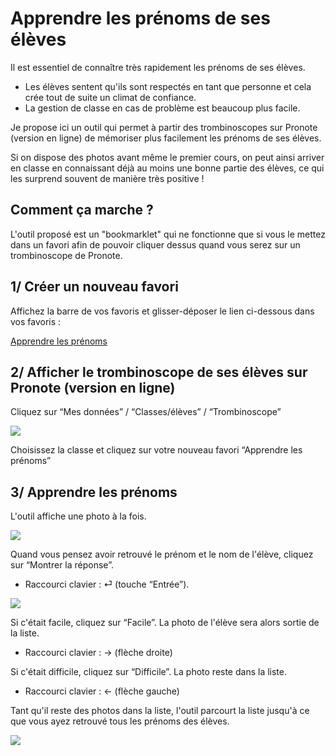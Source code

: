 # Apprendre les prénoms de ses élèves

Il est essentiel de connaître très rapidement les prénoms de ses élèves.
- Les élèves sentent qu'ils sont respectés en tant que personne et cela crée tout de suite un climat de confiance.
- La gestion de classe en cas de problème est beaucoup plus facile.

Je propose ici un outil qui permet à partir des trombinoscopes sur Pronote (version en ligne) de mémoriser plus facilement les prénoms de ses élèves.

Si on dispose des photos avant même le premier cours, on peut ainsi arriver en classe en connaissant déjà au moins une bonne partie des élèves, ce qui les surprend souvent de manière très positive !

## Comment ça marche ?

L'outil proposé est un "bookmarklet" qui ne fonctionne que si vous le mettez dans un favori afin de pouvoir cliquer dessus quand vous serez sur un trombinoscope de Pronote.

## 1/ Créer un nouveau favori

Affichez la barre de vos favoris et glisser-déposer le lien ci-dessous dans vos favoris :

<a href="&#x6A;&#x61;&#x76;&#x61;&#x73;&#x63;&#x72;&#x69;&#x70;&#x74;&#x3A;&#x28;&#x66;&#x75;&#x6E;&#x63;&#x74;&#x69;&#x6F;&#x6E;&#x28;&#x29;&#x7B;&#x63;&#x6F;&#x6E;&#x73;&#x74;&#x20;&#x65;&#x3D;&#x77;&#x69;&#x6E;&#x64;&#x6F;&#x77;&#x2E;&#x6C;&#x6F;&#x63;&#x61;&#x74;&#x69;&#x6F;&#x6E;&#x2E;&#x68;&#x72;&#x65;&#x66;&#x2C;&#x6E;&#x3D;&#x64;&#x6F;&#x63;&#x75;&#x6D;&#x65;&#x6E;&#x74;&#x2E;&#x67;&#x65;&#x74;&#x45;&#x6C;&#x65;&#x6D;&#x65;&#x6E;&#x74;&#x73;&#x42;&#x79;&#x54;&#x61;&#x67;&#x4E;&#x61;&#x6D;&#x65;&#x28;&#x22;&#x69;&#x6D;&#x67;&#x22;&#x29;&#x3B;&#x76;&#x61;&#x72;&#x20;&#x74;&#x3D;&#x41;&#x72;&#x72;&#x61;&#x79;&#x2E;&#x66;&#x72;&#x6F;&#x6D;&#x28;&#x6E;&#x29;&#x3B;&#x69;&#x66;&#x28;&#x2D;&#x31;&#x3D;&#x3D;&#x3D;&#x65;&#x2E;&#x69;&#x6E;&#x64;&#x65;&#x78;&#x4F;&#x66;&#x28;&#x22;&#x70;&#x72;&#x6F;&#x6E;&#x6F;&#x74;&#x65;&#x22;&#x29;&#x29;&#x72;&#x65;&#x74;&#x75;&#x72;&#x6E;&#x20;&#x76;&#x6F;&#x69;&#x64;&#x20;&#x61;&#x6C;&#x65;&#x72;&#x74;&#x28;&#x22;&#x41;&#x74;&#x74;&#x65;&#x6E;&#x74;&#x69;&#x6F;&#x6E;&#x2C;&#x20;&#x63;&#x65;&#x74;&#x20;&#x6F;&#x75;&#x74;&#x69;&#x6C;&#x20;&#x6E;&#x65;&#x20;&#x66;&#x6F;&#x6E;&#x63;&#x74;&#x69;&#x6F;&#x6E;&#x6E;&#x65;&#x20;&#x71;&#x75;&#x65;&#x20;&#x73;&#x75;&#x72;&#x20;&#x75;&#x6E;&#x65;&#x20;&#x70;&#x61;&#x67;&#x65;&#x20;&#x50;&#x72;&#x6F;&#x6E;&#x6F;&#x74;&#x65;&#x5C;&#x6E;&#x4F;&#x75;&#x76;&#x72;&#x65;&#x7A;&#x20;&#x50;&#x72;&#x6F;&#x6E;&#x6F;&#x74;&#x65;&#x20;&#x65;&#x6E;&#x20;&#x6C;&#x69;&#x67;&#x6E;&#x65;&#x2C;&#x20;&#x70;&#x75;&#x69;&#x73;&#x20;&#x61;&#x6C;&#x6C;&#x65;&#x7A;&#x20;&#x64;&#x61;&#x6E;&#x73;&#x20;&#x4D;&#x65;&#x73;&#x20;&#x64;&#x6F;&#x6E;&#x6E;&#xE9;&#x65;&#x73;&#x20;&#x2F;&#x20;&#x43;&#x6C;&#x61;&#x73;&#x73;&#x65;&#x73;&#x2F;&#xE9;&#x6C;&#xE8;&#x76;&#x65;&#x73;&#x20;&#x2F;&#x20;&#x54;&#x72;&#x6F;&#x6D;&#x62;&#x69;&#x6E;&#x6F;&#x73;&#x63;&#x6F;&#x70;&#x65;&#x22;&#x29;&#x3B;&#x69;&#x66;&#x28;&#x74;&#x2E;&#x6C;&#x65;&#x6E;&#x67;&#x74;&#x68;&#x3C;&#x33;&#x29;&#x72;&#x65;&#x74;&#x75;&#x72;&#x6E;&#x20;&#x76;&#x6F;&#x69;&#x64;&#x20;&#x61;&#x6C;&#x65;&#x72;&#x74;&#x28;&#x22;&#x50;&#x6F;&#x75;&#x72;&#x20;&#x71;&#x75;&#x65;&#x20;&#x6C;&#x27;&#x6F;&#x75;&#x74;&#x69;&#x6C;&#x20;&#x66;&#x6F;&#x6E;&#x63;&#x74;&#x69;&#x6F;&#x6E;&#x6E;&#x65;&#x2C;&#x20;&#x69;&#x6C;&#x20;&#x66;&#x61;&#x75;&#x74;&#x20;&#x61;&#x6C;&#x6C;&#x65;&#x72;&#x20;&#x64;&#x61;&#x6E;&#x73;&#x20;&#x4D;&#x65;&#x73;&#x20;&#x64;&#x6F;&#x6E;&#x6E;&#xE9;&#x65;&#x73;&#x20;&#x2F;&#x20;&#x43;&#x6C;&#x61;&#x73;&#x73;&#x65;&#x73;&#x2F;&#xE9;&#x6C;&#xE8;&#x76;&#x65;&#x73;&#x20;&#x2F;&#x20;&#x54;&#x72;&#x6F;&#x6D;&#x62;&#x69;&#x6E;&#x6F;&#x73;&#x63;&#x6F;&#x70;&#x65;&#x2C;&#x20;&#x70;&#x75;&#x69;&#x73;&#x20;&#x73;&#xE9;&#x6C;&#x65;&#x63;&#x74;&#x69;&#x6F;&#x6E;&#x6E;&#x65;&#x72;&#x20;&#x75;&#x6E;&#x65;&#x20;&#x63;&#x6C;&#x61;&#x73;&#x73;&#x65;&#x22;&#x29;&#x3B;&#x77;&#x69;&#x6E;&#x64;&#x6F;&#x77;&#x2E;&#x63;&#x6F;&#x6E;&#x66;&#x69;&#x72;&#x6D;&#x28;&#x27;&#x41;&#x70;&#x70;&#x72;&#x65;&#x6E;&#x64;&#x72;&#x65;&#x20;&#x6C;&#x65;&#x73;&#x20;&#x70;&#x72;&#xE9;&#x6E;&#x6F;&#x6D;&#x73;&#x20;&#x3A;&#x5C;&#x6E;&#x2D;&#x20;&#x50;&#x61;&#x72;&#x20;&#x6F;&#x72;&#x64;&#x72;&#x65;&#x20;&#x61;&#x6C;&#xE9;&#x61;&#x74;&#x6F;&#x69;&#x72;&#x65;&#x20;&#x2192;&#x20;&#x63;&#x6C;&#x69;&#x63;&#x20;&#x73;&#x75;&#x72;&#x20;&#x4F;&#x4B;&#x20;&#x28;&#x6F;&#x75;&#x20;&#x74;&#x6F;&#x75;&#x63;&#x68;&#x65;&#x20;&#x22;&#x45;&#x6E;&#x74;&#x65;&#x72;&#x22;&#x29;&#x2E;&#x5C;&#x6E;&#x2D;&#x20;&#x50;&#x61;&#x72;&#x20;&#x6F;&#x72;&#x64;&#x72;&#x65;&#x20;&#x61;&#x6C;&#x70;&#x68;&#x61;&#x62;&#xE9;&#x74;&#x69;&#x71;&#x75;&#x65;&#x20;&#x2192;&#x20;&#x63;&#x6C;&#x69;&#x63;&#x20;&#x73;&#x75;&#x72;&#x20;&#x41;&#x6E;&#x6E;&#x75;&#x6C;&#x65;&#x72;&#x20;&#x28;&#x6F;&#x75;&#x20;&#x74;&#x6F;&#x75;&#x63;&#x68;&#x65;&#x20;&#x22;&#x45;&#x73;&#x63;&#x22;&#x29;&#x5C;&#x6E;&#x5C;&#x6E;&#x41;&#x74;&#x74;&#x65;&#x6E;&#x74;&#x69;&#x6F;&#x6E;&#x2C;&#x20;&#x70;&#x6F;&#x75;&#x72;&#x20;&#x71;&#x75;&#x65;&#x20;&#x6C;&#x5C;&#x27;&#x6F;&#x75;&#x74;&#x69;&#x6C;&#x20;&#x66;&#x6F;&#x6E;&#x63;&#x74;&#x69;&#x6F;&#x6E;&#x6E;&#x65;&#x2C;&#x20;&#x69;&#x6C;&#x20;&#x66;&#x61;&#x75;&#x74;&#x20;&#x71;&#x75;&#x65;&#x20;&#x74;&#x6F;&#x75;&#x74;&#x65;&#x73;&#x20;&#x6C;&#x65;&#x73;&#x20;&#x70;&#x68;&#x6F;&#x74;&#x6F;&#x73;&#x20;&#x64;&#x65;&#x73;&#x20;&#xE9;&#x6C;&#xE8;&#x76;&#x65;&#x73;&#x20;&#x73;&#x6F;&#x69;&#x65;&#x6E;&#x74;&#x20;&#x76;&#x69;&#x73;&#x69;&#x62;&#x6C;&#x65;&#x73;&#x20;&#x73;&#x75;&#x72;&#x20;&#x6C;&#x61;&#x20;&#x70;&#x61;&#x67;&#x65;&#x2E;&#x20;&#x5C;&#x6E;&#x5C;&#x6E;&#x56;&#x6F;&#x74;&#x72;&#x65;&#x20;&#x6E;&#x61;&#x76;&#x69;&#x67;&#x61;&#x74;&#x65;&#x75;&#x72;&#x20;&#x62;&#x6C;&#x6F;&#x71;&#x75;&#x65;&#x72;&#x61;&#x20;&#x6C;&#x5C;&#x27;&#x6F;&#x75;&#x74;&#x69;&#x6C;&#x20;&#x73;&#x69;&#x20;&#x76;&#x6F;&#x75;&#x73;&#x20;&#x6D;&#x65;&#x74;&#x74;&#x65;&#x7A;&#x20;&#x74;&#x72;&#x6F;&#x70;&#x20;&#x64;&#x65;&#x20;&#x74;&#x65;&#x6D;&#x70;&#x73;&#x20;&#xE0;&#x20;&#x63;&#x6C;&#x69;&#x71;&#x75;&#x65;&#x72;&#x20;&#x3A;&#x20;&#x72;&#x65;&#x6C;&#x61;&#x6E;&#x63;&#x65;&#x7A;&#x2D;&#x6C;&#x65;&#x20;&#x6F;&#x75;&#x20;&#x61;&#x75;&#x74;&#x6F;&#x72;&#x69;&#x73;&#x65;&#x7A;&#x20;&#x6C;&#x65;&#x73;&#x20;&#x70;&#x6F;&#x70;&#x2D;&#x75;&#x70;&#x27;&#x29;&#x26;&#x26;&#x66;&#x75;&#x6E;&#x63;&#x74;&#x69;&#x6F;&#x6E;&#x28;&#x65;&#x29;&#x7B;&#x66;&#x6F;&#x72;&#x28;&#x6C;&#x65;&#x74;&#x20;&#x6E;&#x3D;&#x65;&#x2E;&#x6C;&#x65;&#x6E;&#x67;&#x74;&#x68;&#x2D;&#x31;&#x3B;&#x6E;&#x3E;&#x30;&#x3B;&#x6E;&#x2D;&#x2D;&#x29;&#x7B;&#x63;&#x6F;&#x6E;&#x73;&#x74;&#x20;&#x74;&#x3D;&#x4D;&#x61;&#x74;&#x68;&#x2E;&#x66;&#x6C;&#x6F;&#x6F;&#x72;&#x28;&#x4D;&#x61;&#x74;&#x68;&#x2E;&#x72;&#x61;&#x6E;&#x64;&#x6F;&#x6D;&#x28;&#x29;&#x2A;&#x28;&#x6E;&#x2B;&#x31;&#x29;&#x29;&#x3B;&#x5B;&#x65;&#x5B;&#x6E;&#x5D;&#x2C;&#x65;&#x5B;&#x74;&#x5D;&#x5D;&#x3D;&#x5B;&#x65;&#x5B;&#x74;&#x5D;&#x2C;&#x65;&#x5B;&#x6E;&#x5D;&#x5D;&#x7D;&#x7D;&#x28;&#x74;&#x29;&#x3B;&#x21;&#x66;&#x75;&#x6E;&#x63;&#x74;&#x69;&#x6F;&#x6E;&#x28;&#x65;&#x29;&#x7B;&#x76;&#x61;&#x72;&#x20;&#x6E;&#x3D;&#x77;&#x69;&#x6E;&#x64;&#x6F;&#x77;&#x2E;&#x6F;&#x70;&#x65;&#x6E;&#x28;&#x29;&#x3B;&#x6E;&#x26;&#x26;&#x21;&#x6E;&#x2E;&#x63;&#x6C;&#x6F;&#x73;&#x65;&#x64;&#x26;&#x26;&#x66;&#x75;&#x6E;&#x63;&#x74;&#x69;&#x6F;&#x6E;&#x28;&#x65;&#x2C;&#x6E;&#x29;&#x7B;&#x65;&#x2E;&#x64;&#x6F;&#x63;&#x75;&#x6D;&#x65;&#x6E;&#x74;&#x2E;&#x6F;&#x70;&#x65;&#x6E;&#x28;&#x29;&#x2C;&#x65;&#x2E;&#x64;&#x6F;&#x63;&#x75;&#x6D;&#x65;&#x6E;&#x74;&#x2E;&#x77;&#x72;&#x69;&#x74;&#x65;&#x28;&#x6E;&#x29;&#x2C;&#x65;&#x2E;&#x64;&#x6F;&#x63;&#x75;&#x6D;&#x65;&#x6E;&#x74;&#x2E;&#x63;&#x6C;&#x6F;&#x73;&#x65;&#x28;&#x29;&#x7D;&#x28;&#x6E;&#x2C;&#x65;&#x29;&#x7D;&#x28;&#x66;&#x75;&#x6E;&#x63;&#x74;&#x69;&#x6F;&#x6E;&#x28;&#x65;&#x29;&#x7B;&#x66;&#x6F;&#x72;&#x28;&#x76;&#x61;&#x72;&#x20;&#x74;&#x3D;&#x22;&#x3C;&#x68;&#x74;&#x6D;&#x6C;&#x3E;&#x3C;&#x68;&#x65;&#x61;&#x64;&#x3E;&#x3C;&#x74;&#x69;&#x74;&#x6C;&#x65;&#x3E;&#x49;&#x6D;&#x61;&#x67;&#x65;&#x73;&#x20;&#x64;&#x65;&#x20;&#x6C;&#x61;&#x20;&#x50;&#x61;&#x67;&#x65;&#x3C;&#x2F;&#x74;&#x69;&#x74;&#x6C;&#x65;&#x3E;&#x3C;&#x2F;&#x68;&#x65;&#x61;&#x64;&#x3E;&#x3C;&#x73;&#x74;&#x79;&#x6C;&#x65;&#x3E;&#x64;&#x69;&#x76;&#x7B;&#x6D;&#x61;&#x72;&#x67;&#x69;&#x6E;&#x2D;&#x74;&#x6F;&#x70;&#x3A;&#x31;&#x30;&#x70;&#x78;&#x3B;&#x20;&#x74;&#x65;&#x78;&#x74;&#x2D;&#x61;&#x6C;&#x69;&#x67;&#x6E;&#x3A;&#x63;&#x65;&#x6E;&#x74;&#x65;&#x72;&#x3B;&#x7D;&#x20;&#x73;&#x65;&#x63;&#x74;&#x69;&#x6F;&#x6E;&#x2C;&#x20;&#x66;&#x6F;&#x6F;&#x74;&#x65;&#x72;&#x2C;&#x20;&#x64;&#x69;&#x76;&#x20;&#x7B;&#x64;&#x69;&#x73;&#x70;&#x6C;&#x61;&#x79;&#x3A;&#x6E;&#x6F;&#x6E;&#x65;&#x3B;&#x7D;&#x20;&#x62;&#x75;&#x74;&#x74;&#x6F;&#x6E;&#x20;&#x7B;&#x6D;&#x61;&#x72;&#x67;&#x69;&#x6E;&#x3A;&#x31;&#x30;&#x70;&#x78;&#x3B;&#x7D;&#x20;&#x66;&#x6F;&#x6F;&#x74;&#x65;&#x72;&#x20;&#x7B;&#x64;&#x69;&#x73;&#x70;&#x6C;&#x61;&#x79;&#x3A;&#x20;&#x6E;&#x6F;&#x6E;&#x65;&#x3B;&#x20;&#x6A;&#x75;&#x73;&#x74;&#x69;&#x66;&#x79;&#x2D;&#x63;&#x6F;&#x6E;&#x74;&#x65;&#x6E;&#x74;&#x3A;&#x20;&#x63;&#x65;&#x6E;&#x74;&#x65;&#x72;&#x3B;&#x20;&#x61;&#x6C;&#x69;&#x67;&#x6E;&#x2D;&#x69;&#x74;&#x65;&#x6D;&#x73;&#x3A;&#x20;&#x63;&#x65;&#x6E;&#x74;&#x65;&#x72;&#x3B;&#x20;&#x68;&#x65;&#x69;&#x67;&#x68;&#x74;&#x3A;&#x20;&#x35;&#x30;&#x25;&#x3B;&#x20;&#x66;&#x6F;&#x6E;&#x74;&#x2D;&#x73;&#x69;&#x7A;&#x65;&#x3A;&#x20;&#x32;&#x30;&#x70;&#x78;&#x3B;&#x7D;&#x3C;&#x2F;&#x73;&#x74;&#x79;&#x6C;&#x65;&#x3E;&#x3C;&#x62;&#x6F;&#x64;&#x79;&#x3E;&#x22;&#x2C;&#x6F;&#x3D;&#x30;&#x3B;&#x6F;&#x3C;&#x6E;&#x2E;&#x6C;&#x65;&#x6E;&#x67;&#x74;&#x68;&#x3B;&#x6F;&#x2B;&#x2B;&#x29;&#x7B;&#x63;&#x6F;&#x6E;&#x73;&#x74;&#x20;&#x6E;&#x3D;&#x65;&#x5B;&#x6F;&#x5D;&#x2C;&#x69;&#x3D;&#x6E;&#x2E;&#x64;&#x61;&#x74;&#x61;&#x73;&#x65;&#x74;&#x2E;&#x73;&#x72;&#x63;&#x3B;&#x69;&#x66;&#x28;&#x21;&#x6E;&#x2E;&#x61;&#x6C;&#x74;&#x29;&#x7B;&#x63;&#x6F;&#x6E;&#x73;&#x74;&#x20;&#x65;&#x3D;&#x69;&#x2E;&#x73;&#x70;&#x6C;&#x69;&#x74;&#x28;&#x22;&#x3F;&#x22;&#x29;&#x5B;&#x30;&#x5D;&#x2C;&#x6E;&#x3D;&#x65;&#x2E;&#x6C;&#x61;&#x73;&#x74;&#x49;&#x6E;&#x64;&#x65;&#x78;&#x4F;&#x66;&#x28;&#x22;&#x2F;&#x22;&#x29;&#x2C;&#x6F;&#x3D;&#x64;&#x65;&#x63;&#x6F;&#x64;&#x65;&#x55;&#x52;&#x49;&#x43;&#x6F;&#x6D;&#x70;&#x6F;&#x6E;&#x65;&#x6E;&#x74;&#x28;&#x65;&#x2E;&#x73;&#x75;&#x62;&#x73;&#x74;&#x72;&#x69;&#x6E;&#x67;&#x28;&#x6E;&#x2B;&#x31;&#x29;&#x2E;&#x72;&#x65;&#x70;&#x6C;&#x61;&#x63;&#x65;&#x28;&#x22;&#x2E;&#x6A;&#x70;&#x67;&#x22;&#x2C;&#x22;&#x22;&#x29;&#x29;&#x2C;&#x73;&#x3D;&#x6F;&#x2E;&#x73;&#x65;&#x61;&#x72;&#x63;&#x68;&#x28;&#x2F;&#x5B;&#x61;&#x2D;&#x7A;&#xE0;&#x2D;&#xFF;&#x5D;&#x2F;&#x29;&#x2C;&#x6C;&#x3D;&#x6F;&#x2E;&#x73;&#x75;&#x62;&#x73;&#x74;&#x72;&#x69;&#x6E;&#x67;&#x28;&#x73;&#x2D;&#x31;&#x29;&#x2C;&#x72;&#x3D;&#x6F;&#x2E;&#x73;&#x75;&#x62;&#x73;&#x74;&#x72;&#x69;&#x6E;&#x67;&#x28;&#x30;&#x2C;&#x73;&#x2D;&#x31;&#x29;&#x2E;&#x72;&#x65;&#x70;&#x6C;&#x61;&#x63;&#x65;&#x41;&#x6C;&#x6C;&#x28;&#x22;&#x5F;&#x22;&#x2C;&#x22;&#x20;&#x22;&#x29;&#x3B;&#x74;&#x2B;&#x3D;&#x22;&#x3C;&#x64;&#x69;&#x76;&#x3E;&#x22;&#x2C;&#x74;&#x2B;&#x3D;&#x27;&#x3C;&#x69;&#x6D;&#x67;&#x20;&#x73;&#x72;&#x63;&#x3D;&#x22;&#x27;&#x2B;&#x69;&#x2B;&#x27;&#x22;&#x20;&#x2F;&#x3E;&#x3C;&#x62;&#x72;&#x3E;&#x27;&#x2C;&#x74;&#x2B;&#x3D;&#x27;&#x3C;&#x62;&#x75;&#x74;&#x74;&#x6F;&#x6E;&#x20;&#x6F;&#x6E;&#x63;&#x6C;&#x69;&#x63;&#x6B;&#x3D;&#x22;&#x6D;&#x6F;&#x6E;&#x74;&#x72;&#x65;&#x72;&#x4E;&#x6F;&#x6D;&#x50;&#x72;&#x65;&#x6E;&#x6F;&#x6D;&#x28;&#x29;&#x22;&#x3E;&#x4D;&#x6F;&#x6E;&#x74;&#x72;&#x65;&#x72;&#x20;&#x6C;&#x61;&#x20;&#x72;&#xE9;&#x70;&#x6F;&#x6E;&#x73;&#x65;&#x3C;&#x2F;&#x62;&#x75;&#x74;&#x74;&#x6F;&#x6E;&#x3E;&#x27;&#x2C;&#x74;&#x2B;&#x3D;&#x22;&#x3C;&#x73;&#x65;&#x63;&#x74;&#x69;&#x6F;&#x6E;&#x3E;&#x3C;&#x73;&#x70;&#x61;&#x6E;&#x3E;&#x22;&#x2B;&#x28;&#x6C;&#x2E;&#x72;&#x65;&#x70;&#x6C;&#x61;&#x63;&#x65;&#x41;&#x6C;&#x6C;&#x28;&#x22;&#x5F;&#x22;&#x2C;&#x22;&#x20;&#x22;&#x29;&#x2B;&#x22;&#x20;&#x22;&#x2B;&#x72;&#x29;&#x2B;&#x22;&#x3C;&#x2F;&#x73;&#x70;&#x61;&#x6E;&#x3E;&#x3C;&#x62;&#x72;&#x3E;&#x22;&#x2C;&#x74;&#x2B;&#x3D;&#x27;&#x3C;&#x62;&#x75;&#x74;&#x74;&#x6F;&#x6E;&#x20;&#x6F;&#x6E;&#x63;&#x6C;&#x69;&#x63;&#x6B;&#x3D;&#x22;&#x64;&#x69;&#x66;&#x66;&#x69;&#x63;&#x69;&#x6C;&#x65;&#x28;&#x29;&#x22;&#x3E;&#x44;&#x69;&#x66;&#x66;&#x69;&#x63;&#x69;&#x6C;&#x65;&#x3C;&#x2F;&#x62;&#x75;&#x74;&#x74;&#x6F;&#x6E;&#x3E;&#x27;&#x2C;&#x74;&#x2B;&#x3D;&#x27;&#x3C;&#x62;&#x75;&#x74;&#x74;&#x6F;&#x6E;&#x20;&#x6F;&#x6E;&#x63;&#x6C;&#x69;&#x63;&#x6B;&#x3D;&#x22;&#x66;&#x61;&#x63;&#x69;&#x6C;&#x65;&#x28;&#x29;&#x22;&#x3E;&#x46;&#x61;&#x63;&#x69;&#x6C;&#x65;&#x3C;&#x2F;&#x62;&#x75;&#x74;&#x74;&#x6F;&#x6E;&#x3E;&#x3C;&#x2F;&#x73;&#x65;&#x63;&#x74;&#x69;&#x6F;&#x6E;&#x3E;&#x3C;&#x2F;&#x64;&#x69;&#x76;&#x3E;&#x27;&#x7D;&#x7D;&#x72;&#x65;&#x74;&#x75;&#x72;&#x6E;&#x20;&#x74;&#x2B;&#x3D;&#x22;&#x3C;&#x66;&#x6F;&#x6F;&#x74;&#x65;&#x72;&#x3E;&#x42;&#x72;&#x61;&#x76;&#x6F;&#x2C;&#x20;&#x76;&#x6F;&#x75;&#x73;&#x20;&#x63;&#x6F;&#x6E;&#x6E;&#x61;&#x69;&#x73;&#x73;&#x65;&#x7A;&#x20;&#x74;&#x6F;&#x75;&#x73;&#x20;&#x6C;&#x65;&#x73;&#x20;&#xE9;&#x6C;&#xE8;&#x76;&#x65;&#x73;&#x20;&#x64;&#x65;&#x20;&#x76;&#x6F;&#x74;&#x72;&#x65;&#x20;&#x63;&#x6C;&#x61;&#x73;&#x73;&#x65;&#x20;&#x21;&#x3C;&#x2F;&#x66;&#x6F;&#x6F;&#x74;&#x65;&#x72;&#x3E;&#x22;&#x2C;&#x74;&#x2B;&#x3D;&#x27;&#x3C;&#x73;&#x63;&#x72;&#x69;&#x70;&#x74;&#x3E;&#x76;&#x61;&#x72;&#x20;&#x65;&#x6E;&#x64;&#x20;&#x3D;&#x20;&#x66;&#x61;&#x6C;&#x73;&#x65;&#x3B;&#x20;&#x76;&#x61;&#x72;&#x20;&#x65;&#x6C;&#x65;&#x76;&#x65;&#x73;&#x20;&#x3D;&#x20;&#x64;&#x6F;&#x63;&#x75;&#x6D;&#x65;&#x6E;&#x74;&#x2E;&#x67;&#x65;&#x74;&#x45;&#x6C;&#x65;&#x6D;&#x65;&#x6E;&#x74;&#x73;&#x42;&#x79;&#x54;&#x61;&#x67;&#x4E;&#x61;&#x6D;&#x65;&#x28;&#x22;&#x64;&#x69;&#x76;&#x22;&#x29;&#x3B;&#x20;&#x76;&#x61;&#x72;&#x20;&#x69;&#x6E;&#x64;&#x65;&#x78;&#x20;&#x3D;&#x20;&#x30;&#x3B;&#x20;&#x76;&#x61;&#x72;&#x20;&#x73;&#x68;&#x6F;&#x77;&#x20;&#x3D;&#x20;&#x66;&#x61;&#x6C;&#x73;&#x65;&#x3B;&#x20;&#x76;&#x61;&#x72;&#x20;&#x69;&#x6E;&#x64;&#x65;&#x78;&#x45;&#x6C;&#x65;&#x76;&#x65;&#x73;&#x46;&#x61;&#x63;&#x69;&#x6C;&#x65;&#x73;&#x3D;&#x5B;&#x5D;&#x3B;&#x20;&#x65;&#x6C;&#x65;&#x76;&#x65;&#x73;&#x5B;&#x69;&#x6E;&#x64;&#x65;&#x78;&#x5D;&#x2E;&#x73;&#x74;&#x79;&#x6C;&#x65;&#x2E;&#x64;&#x69;&#x73;&#x70;&#x6C;&#x61;&#x79;&#x20;&#x3D;&#x20;&#x22;&#x62;&#x6C;&#x6F;&#x63;&#x6B;&#x22;&#x3B;&#x20;&#x76;&#x61;&#x72;&#x20;&#x73;&#x65;&#x63;&#x74;&#x69;&#x6F;&#x6E;&#x73;&#x52;&#x65;&#x70;&#x6F;&#x6E;&#x73;&#x65;&#x20;&#x3D;&#x20;&#x64;&#x6F;&#x63;&#x75;&#x6D;&#x65;&#x6E;&#x74;&#x2E;&#x67;&#x65;&#x74;&#x45;&#x6C;&#x65;&#x6D;&#x65;&#x6E;&#x74;&#x73;&#x42;&#x79;&#x54;&#x61;&#x67;&#x4E;&#x61;&#x6D;&#x65;&#x28;&#x22;&#x73;&#x65;&#x63;&#x74;&#x69;&#x6F;&#x6E;&#x22;&#x29;&#x3B;&#x20;&#x66;&#x75;&#x6E;&#x63;&#x74;&#x69;&#x6F;&#x6E;&#x20;&#x6D;&#x6F;&#x6E;&#x74;&#x72;&#x65;&#x72;&#x4E;&#x6F;&#x6D;&#x50;&#x72;&#x65;&#x6E;&#x6F;&#x6D;&#x28;&#x29;&#x7B;&#x20;&#x73;&#x65;&#x63;&#x74;&#x69;&#x6F;&#x6E;&#x73;&#x52;&#x65;&#x70;&#x6F;&#x6E;&#x73;&#x65;&#x5B;&#x69;&#x6E;&#x64;&#x65;&#x78;&#x5D;&#x2E;&#x73;&#x74;&#x79;&#x6C;&#x65;&#x2E;&#x64;&#x69;&#x73;&#x70;&#x6C;&#x61;&#x79;&#x3D;&#x22;&#x62;&#x6C;&#x6F;&#x63;&#x6B;&#x22;&#x3B;&#x20;&#x73;&#x68;&#x6F;&#x77;&#x20;&#x3D;&#x20;&#x74;&#x72;&#x75;&#x65;&#x7D;&#x3B;&#x20;&#x66;&#x75;&#x6E;&#x63;&#x74;&#x69;&#x6F;&#x6E;&#x20;&#x65;&#x6C;&#x65;&#x76;&#x65;&#x53;&#x75;&#x69;&#x76;&#x61;&#x6E;&#x74;&#x28;&#x29;&#x20;&#x7B;&#x64;&#x6F;&#x20;&#x7B;&#x73;&#x65;&#x63;&#x74;&#x69;&#x6F;&#x6E;&#x73;&#x52;&#x65;&#x70;&#x6F;&#x6E;&#x73;&#x65;&#x5B;&#x69;&#x6E;&#x64;&#x65;&#x78;&#x5D;&#x2E;&#x73;&#x74;&#x79;&#x6C;&#x65;&#x2E;&#x64;&#x69;&#x73;&#x70;&#x6C;&#x61;&#x79;&#x3D;&#x22;&#x6E;&#x6F;&#x6E;&#x65;&#x22;&#x3B;&#x20;&#x65;&#x6C;&#x65;&#x76;&#x65;&#x73;&#x5B;&#x69;&#x6E;&#x64;&#x65;&#x78;&#x5D;&#x2E;&#x73;&#x74;&#x79;&#x6C;&#x65;&#x2E;&#x64;&#x69;&#x73;&#x70;&#x6C;&#x61;&#x79;&#x20;&#x3D;&#x20;&#x22;&#x6E;&#x6F;&#x6E;&#x65;&#x22;&#x3B;&#x20;&#x69;&#x6E;&#x64;&#x65;&#x78;&#x20;&#x3D;&#x20;&#x28;&#x69;&#x6E;&#x64;&#x65;&#x78;&#x20;&#x2B;&#x20;&#x31;&#x29;&#x20;&#x25;&#x20;&#x65;&#x6C;&#x65;&#x76;&#x65;&#x73;&#x2E;&#x6C;&#x65;&#x6E;&#x67;&#x74;&#x68;&#x3B;&#x7D;&#x20;&#x77;&#x68;&#x69;&#x6C;&#x65;&#x20;&#x28;&#x69;&#x6E;&#x64;&#x65;&#x78;&#x45;&#x6C;&#x65;&#x76;&#x65;&#x73;&#x46;&#x61;&#x63;&#x69;&#x6C;&#x65;&#x73;&#x2E;&#x69;&#x6E;&#x63;&#x6C;&#x75;&#x64;&#x65;&#x73;&#x28;&#x69;&#x6E;&#x64;&#x65;&#x78;&#x29;&#x29;&#x3B;&#x20;&#x65;&#x6C;&#x65;&#x76;&#x65;&#x73;&#x5B;&#x69;&#x6E;&#x64;&#x65;&#x78;&#x5D;&#x2E;&#x73;&#x74;&#x79;&#x6C;&#x65;&#x2E;&#x64;&#x69;&#x73;&#x70;&#x6C;&#x61;&#x79;&#x20;&#x3D;&#x20;&#x22;&#x62;&#x6C;&#x6F;&#x63;&#x6B;&#x22;&#x3B;&#x20;&#x7D;&#x3B;&#x20;&#x66;&#x75;&#x6E;&#x63;&#x74;&#x69;&#x6F;&#x6E;&#x20;&#x64;&#x69;&#x66;&#x66;&#x69;&#x63;&#x69;&#x6C;&#x65;&#x28;&#x29;&#x20;&#x7B;&#x73;&#x68;&#x6F;&#x77;&#x20;&#x3D;&#x20;&#x66;&#x61;&#x6C;&#x73;&#x65;&#x3B;&#x20;&#x65;&#x6C;&#x65;&#x76;&#x65;&#x53;&#x75;&#x69;&#x76;&#x61;&#x6E;&#x74;&#x28;&#x29;&#x7D;&#x3B;&#x20;&#x66;&#x75;&#x6E;&#x63;&#x74;&#x69;&#x6F;&#x6E;&#x20;&#x66;&#x61;&#x63;&#x69;&#x6C;&#x65;&#x28;&#x29;&#x20;&#x7B;&#x73;&#x68;&#x6F;&#x77;&#x20;&#x3D;&#x20;&#x66;&#x61;&#x6C;&#x73;&#x65;&#x3B;&#x20;&#x69;&#x6E;&#x64;&#x65;&#x78;&#x45;&#x6C;&#x65;&#x76;&#x65;&#x73;&#x46;&#x61;&#x63;&#x69;&#x6C;&#x65;&#x73;&#x2E;&#x70;&#x75;&#x73;&#x68;&#x28;&#x69;&#x6E;&#x64;&#x65;&#x78;&#x29;&#x3B;&#x20;&#x69;&#x66;&#x20;&#x28;&#x69;&#x6E;&#x64;&#x65;&#x78;&#x45;&#x6C;&#x65;&#x76;&#x65;&#x73;&#x46;&#x61;&#x63;&#x69;&#x6C;&#x65;&#x73;&#x2E;&#x6C;&#x65;&#x6E;&#x67;&#x74;&#x68;&#x20;&#x3D;&#x3D;&#x20;&#x65;&#x6C;&#x65;&#x76;&#x65;&#x73;&#x2E;&#x6C;&#x65;&#x6E;&#x67;&#x74;&#x68;&#x29;&#x20;&#x7B;&#x65;&#x6E;&#x64;&#x20;&#x3D;&#x20;&#x74;&#x72;&#x75;&#x65;&#x3B;&#x20;&#x76;&#x61;&#x72;&#x20;&#x66;&#x6F;&#x6F;&#x74;&#x65;&#x72;&#x20;&#x3D;&#x20;&#x64;&#x6F;&#x63;&#x75;&#x6D;&#x65;&#x6E;&#x74;&#x2E;&#x71;&#x75;&#x65;&#x72;&#x79;&#x53;&#x65;&#x6C;&#x65;&#x63;&#x74;&#x6F;&#x72;&#x28;&#x22;&#x66;&#x6F;&#x6F;&#x74;&#x65;&#x72;&#x22;&#x29;&#x3B;&#x20;&#x65;&#x6C;&#x65;&#x76;&#x65;&#x73;&#x5B;&#x69;&#x6E;&#x64;&#x65;&#x78;&#x5D;&#x2E;&#x73;&#x74;&#x79;&#x6C;&#x65;&#x2E;&#x64;&#x69;&#x73;&#x70;&#x6C;&#x61;&#x79;&#x20;&#x3D;&#x20;&#x22;&#x6E;&#x6F;&#x6E;&#x65;&#x22;&#x3B;&#x20;&#x66;&#x6F;&#x6F;&#x74;&#x65;&#x72;&#x2E;&#x73;&#x74;&#x79;&#x6C;&#x65;&#x2E;&#x64;&#x69;&#x73;&#x70;&#x6C;&#x61;&#x79;&#x20;&#x3D;&#x20;&#x22;&#x66;&#x6C;&#x65;&#x78;&#x22;&#x3B;&#x7D;&#x20;&#x65;&#x6C;&#x73;&#x65;&#x20;&#x7B;&#x65;&#x6C;&#x65;&#x76;&#x65;&#x53;&#x75;&#x69;&#x76;&#x61;&#x6E;&#x74;&#x28;&#x29;&#x7D;&#x7D;&#x3B;&#x20;&#x77;&#x69;&#x6E;&#x64;&#x6F;&#x77;&#x2E;&#x61;&#x64;&#x64;&#x45;&#x76;&#x65;&#x6E;&#x74;&#x4C;&#x69;&#x73;&#x74;&#x65;&#x6E;&#x65;&#x72;&#x28;&#x22;&#x6B;&#x65;&#x79;&#x64;&#x6F;&#x77;&#x6E;&#x22;&#x2C;&#x20;&#x66;&#x75;&#x6E;&#x63;&#x74;&#x69;&#x6F;&#x6E;&#x20;&#x28;&#x65;&#x76;&#x65;&#x6E;&#x74;&#x29;&#x20;&#x7B;&#x20;&#x69;&#x66;&#x20;&#x28;&#x65;&#x76;&#x65;&#x6E;&#x74;&#x2E;&#x6B;&#x65;&#x79;&#x43;&#x6F;&#x64;&#x65;&#x20;&#x3D;&#x3D;&#x3D;&#x20;&#x31;&#x33;&#x20;&#x26;&#x26;&#x20;&#x65;&#x6E;&#x64;&#x20;&#x3D;&#x3D;&#x20;&#x66;&#x61;&#x6C;&#x73;&#x65;&#x29;&#x20;&#x7B;&#x6D;&#x6F;&#x6E;&#x74;&#x72;&#x65;&#x72;&#x4E;&#x6F;&#x6D;&#x50;&#x72;&#x65;&#x6E;&#x6F;&#x6D;&#x28;&#x29;&#x3B;&#x7D;&#x20;&#x69;&#x66;&#x20;&#x28;&#x65;&#x76;&#x65;&#x6E;&#x74;&#x2E;&#x6B;&#x65;&#x79;&#x43;&#x6F;&#x64;&#x65;&#x20;&#x3D;&#x3D;&#x3D;&#x20;&#x33;&#x37;&#x20;&#x26;&#x26;&#x20;&#x73;&#x68;&#x6F;&#x77;&#x20;&#x3D;&#x3D;&#x20;&#x74;&#x72;&#x75;&#x65;&#x29;&#x20;&#x7B;&#x20;&#x64;&#x69;&#x66;&#x66;&#x69;&#x63;&#x69;&#x6C;&#x65;&#x28;&#x29;&#x3B;&#x20;&#x7D;&#x20;&#x69;&#x66;&#x20;&#x28;&#x65;&#x76;&#x65;&#x6E;&#x74;&#x2E;&#x6B;&#x65;&#x79;&#x43;&#x6F;&#x64;&#x65;&#x20;&#x3D;&#x3D;&#x3D;&#x20;&#x33;&#x39;&#x20;&#x20;&#x26;&#x26;&#x20;&#x73;&#x68;&#x6F;&#x77;&#x20;&#x3D;&#x3D;&#x20;&#x74;&#x72;&#x75;&#x65;&#x29;&#x20;&#x7B;&#x20;&#x66;&#x61;&#x63;&#x69;&#x6C;&#x65;&#x28;&#x29;&#x3B;&#x20;&#x7D;&#x20;&#x20;&#x7D;&#x29;&#x3B;&#x3C;&#x5C;&#x2F;&#x73;&#x63;&#x72;&#x69;&#x70;&#x74;&#x3E;&#x27;&#x2C;&#x74;&#x2B;&#x3D;&#x22;&#x3C;&#x2F;&#x62;&#x6F;&#x64;&#x79;&#x3E;&#x3C;&#x2F;&#x68;&#x74;&#x6D;&#x6C;&#x3E;&#x22;&#x7D;&#x28;&#x74;&#x29;&#x29;&#x7D;&#x29;&#x28;&#x29;&#x3B;">Apprendre les prénoms</a>

## 2/ Afficher le trombinoscope de ses élèves sur Pronote (version en ligne)

Cliquez sur “Mes données” / “Classes/élèves” / “Trombinoscope”

![](https://minio.apps.education.fr/codimd-prod/uploads/upload_1ce9929a1de523fb19b9060d077a3275.png)

Choisissez la classe et cliquez sur votre nouveau favori “Apprendre les prénoms”

## 3/ Apprendre les prénoms

L'outil affiche une photo à la fois.

![](https://minio.apps.education.fr/codimd-prod/uploads/upload_60b95ece9dc0e029919628f7c3157861.png)

Quand vous pensez avoir retrouvé le prénom et le nom de l'élève, cliquez sur “Montrer la réponse”.
- Raccourci clavier : ⏎ (touche “Entrée”).

![](https://minio.apps.education.fr/codimd-prod/uploads/upload_b8c93f1e7b4242fcc8bc1ccbea4e8a27.png)

Si c'était facile, cliquez sur “Facile”. La photo de l'élève sera alors sortie de la liste.
- Raccourci clavier : &rarr; (flèche droite)

Si c'était difficile, cliquez sur “Difficile”. La photo reste dans la liste.
- Raccourci clavier : &larr; (flèche gauche)

Tant qu'il reste des photos dans la liste, l'outil parcourt la liste jusqu'à ce que vous ayez retrouvé tous les prénoms des élèves.

![](https://minio.apps.education.fr/codimd-prod/uploads/upload_8b511ff9285f81797dac501d4f99ac38.png)